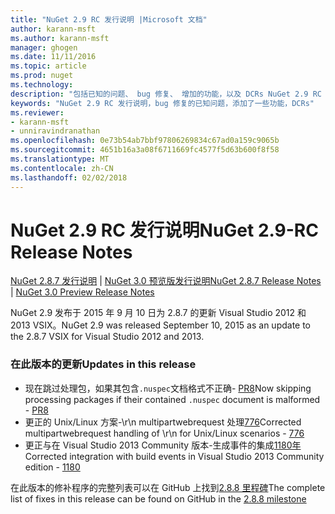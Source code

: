 ```yaml
---
title: "NuGet 2.9 RC 发行说明 |Microsoft 文档"
author: karann-msft
ms.author: karann-msft
manager: ghogen
ms.date: 11/11/2016
ms.topic: article
ms.prod: nuget
ms.technology: 
description: "包括已知的问题、 bug 修复、 增加的功能，以及 DCRs NuGet 2.9 RC 的发行说明。"
keywords: "NuGet 2.9 RC 发行说明，bug 修复的已知问题，添加了一些功能，DCRs"
ms.reviewer:
- karann-msft
- unniravindranathan
ms.openlocfilehash: 0e73b54ab7bbf97806269834c67ad0a159c9065b
ms.sourcegitcommit: 4651b16a3a08f6711669fc4577f5d63b600f8f58
ms.translationtype: MT
ms.contentlocale: zh-CN
ms.lasthandoff: 02/02/2018
---
```

# <a name="nuget-29-rc-release-notes"></a><span data-ttu-id="f7c8e-104">NuGet 2.9 RC 发行说明</span><span class="sxs-lookup"><span data-stu-id="f7c8e-104">NuGet 2.9-RC Release Notes</span></span>

<span data-ttu-id="f7c8e-105">[NuGet 2.8.7 发行说明](../release-notes/nuget-2.8.7.md) | [NuGet 3.0 预览版发行说明](../release-notes/nuget-3.0-preview.md)</span><span class="sxs-lookup"><span data-stu-id="f7c8e-105">[NuGet 2.8.7 Release Notes](../release-notes/nuget-2.8.7.md) | [NuGet 3.0 Preview Release Notes](../release-notes/nuget-3.0-preview.md)</span></span>

<span data-ttu-id="f7c8e-106">NuGet 2.9 发布于 2015 年 9 月 10 日为 2.8.7 的更新 Visual Studio 2012 和 2013 VSIX。</span><span class="sxs-lookup"><span data-stu-id="f7c8e-106">NuGet 2.9 was released September 10, 2015 as an update to the 2.8.7 VSIX for Visual Studio 2012 and 2013.</span></span>

### <a name="updates-in-this-release"></a><span data-ttu-id="f7c8e-107">在此版本的更新</span><span class="sxs-lookup"><span data-stu-id="f7c8e-107">Updates in this release</span></span>

* <span data-ttu-id="f7c8e-108">现在跳过处理包，如果其包含`.nuspec`文档格式不正确- [PR8](https://github.com/NuGet/NuGet2/pull/8)</span><span class="sxs-lookup"><span data-stu-id="f7c8e-108">Now skipping processing packages if their contained `.nuspec` document is malformed - [PR8](https://github.com/NuGet/NuGet2/pull/8)</span></span>
* <span data-ttu-id="f7c8e-109">更正的 Unix/Linux 方案-\r\n multipartwebrequest 处理[776](https://github.com/NuGet/Home/issues/776)</span><span class="sxs-lookup"><span data-stu-id="f7c8e-109">Corrected multipartwebrequest handling of \r\n for Unix/Linux scenarios - [776](https://github.com/NuGet/Home/issues/776)</span></span>
* <span data-ttu-id="f7c8e-110">更正与在 Visual Studio 2013 Community 版本-生成事件的集成[1180年](https://github.com/NuGet/Home/issues/1180)</span><span class="sxs-lookup"><span data-stu-id="f7c8e-110">Corrected integration with build events in Visual Studio 2013 Community edition - [1180](https://github.com/NuGet/Home/issues/1180)</span></span>


<span data-ttu-id="f7c8e-111">在此版本的修补程序的完整列表可以在 GitHub 上找到[2.8.8 里程碑](https://github.com/NuGet/Home/issues?q=milestone%3A2.8.8+is%3Aclosed)</span><span class="sxs-lookup"><span data-stu-id="f7c8e-111">The complete list of fixes in this release can be found on GitHub in the [2.8.8 milestone](https://github.com/NuGet/Home/issues?q=milestone%3A2.8.8+is%3Aclosed)</span></span>
